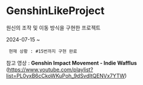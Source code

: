 # GenshinLikeProject
 원신의 조작 및 이동 방식을 구현한 프로젝트

 2024-07-15 ~ 

     현재 상황 : #15번까지 구현 완료

 참고 영상 : **Genshin Impact Movement - Indie Wafflus** (https://www.youtube.com/playlist?list=PL0yxB6cCkoWKuPoh_9dSvdItQENVx7YTW)
